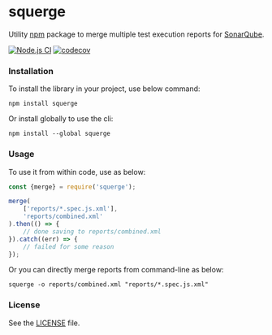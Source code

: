 # squerge

Utility [npm](https://www.npmjs.com/) package to merge multiple test execution reports for [SonarQube](https://www.sonarqube.org/).

[![Node.js CI](https://github.com/qtsolv/squerge/actions/workflows/node.js.yml/badge.svg?branch=main)](https://github.com/qtsolv/squerge/actions/workflows/node.js.yml)
[![codecov](https://codecov.io/gh/qtsolv/squerge/branch/main/graph/badge.svg?token=W6OAHVJKPS)](https://codecov.io/gh/qtsolv/squerge)

### Installation

To install the library in your project, use below command:

```shell
npm install squerge
```

Or install globally to use the cli:

```shell
npm install --global squerge
```

### Usage

To use it from within code, use as below:

```javascript
const {merge} = require('squerge');

merge(
    ['reports/*.spec.js.xml'],
    'reports/combined.xml'
).then(() => {
    // done saving to reports/combined.xml
}).catch((err) => {
    // failed for some reason
});
```

Or you can directly merge reports from command-line as below:

```shell
squerge -o reports/combined.xml "reports/*.spec.js.xml"
```

### License

See the [LICENSE](LICENSE) file.
